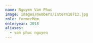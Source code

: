```yaml
---
name: Nguyen Van Phuc 
image: images/members/intern10713.jpg 
role: formerMem
enteryear: 2018
aliases:
  - van phuc nguyen
---
```

